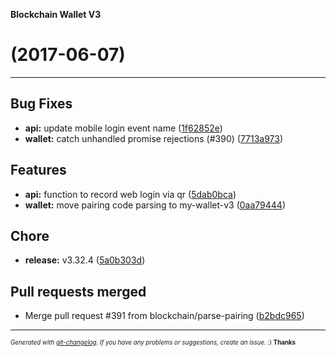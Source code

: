 __Blockchain Wallet V3__

#   (2017-06-07)



---

## Bug Fixes

- **api:** update mobile login event name
  ([1f62852e](https://github.com/blockchain/My-Wallet-V3/commit/1f62852e6c6574f31e59bacc410dbda524ffd5b2))
- **wallet:** catch unhandled promise rejections (#390)
  ([7713a973](https://github.com/blockchain/My-Wallet-V3/commit/7713a973ae001e9441bcb72ae29a2181e6361ba9))


## Features

- **api:** function to record web login via qr
  ([5dab0bca](https://github.com/blockchain/My-Wallet-V3/commit/5dab0bca002bc35f328bad84e34fdde0ff36a6a0))
- **wallet:** move pairing code parsing to my-wallet-v3
  ([0aa79444](https://github.com/blockchain/My-Wallet-V3/commit/0aa79444f5efb54d55e584220e2168ef28e8725e))


## Chore

- **release:** v3.32.4
  ([5a0b303d](https://github.com/blockchain/My-Wallet-V3/commit/5a0b303dc8830a496857c1c4599472e77d443639))


## Pull requests merged

- Merge pull request #391 from blockchain/parse-pairing
  ([b2bdc965](https://github.com/blockchain/My-Wallet-V3/commit/b2bdc9651f2594ca6677de854b4c86241b025a30))



---
<sub><sup>*Generated with [git-changelog](https://github.com/rafinskipg/git-changelog). If you have any problems or suggestions, create an issue.* :) **Thanks** </sub></sup>